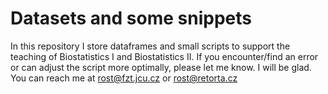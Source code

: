 # Datasets and some snippets


In this repository I store dataframes and small scripts to support the teaching of Biostatistics I and Biostatistics II. If you encounter/find an error or can adjust the script more optimally, please let me know. I will be glad. You can reach me at rost@fzt.jcu.cz or rost@retorta.cz



